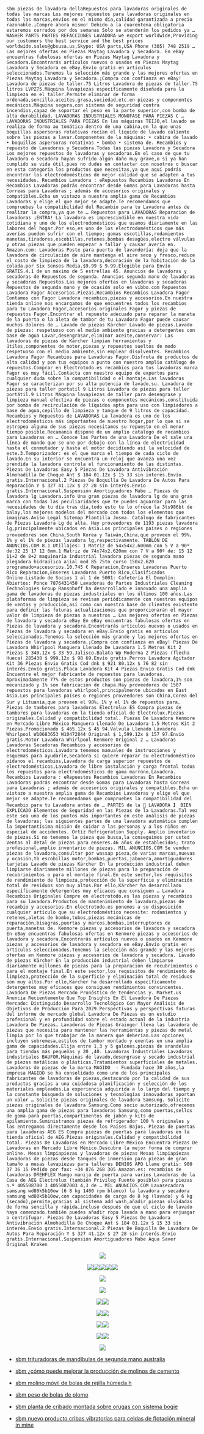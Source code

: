 
```
sbm piezas de lavadora dellaRepuestos para lavadoras originales de todas las marcas Los mejores repuestos para lavadoras originales en todas las marcas,envíos en el mismo día,calidad garantizada a precio razonable.¡Compre ahora mismo! Debido a la cuarentena obligatoria estaremos cerrados por dos semanas Solo se atenderán los pedidos ya … WASHER PARTS PARTES REFACCIONES LAVADORA we export worldwide,Providing our customers the best service and the best prices worldwide.sales@gbsusa.us,Skype: USA parts,USA Phone (305) 748 2519 … Las mejores ofertas en Piezas Maytag Lavadora y Secadora. En eBay encuentras fabulosas ofertas en Piezas Maytag Lavadora y Secadora.Encontrarás artículos nuevos o usados en Piezas Maytag Lavadora y Secadora en eBay.Envío gratis en artículos seleccionados.Tenemos la selección más grande y las mejores ofertas en Piezas Maytag Lavadora y Secadora.¡Compra con confianza en eBay! Lavadora de piezas de taller.75 Litros Lavadora de piezas de taller.75 litros LVPZ75.Máquina lavapiezas específicamente diseñada para la limpieza en el taller.Permite eliminar de forma ordenada,sencilla,aceites,grasa,suciedad,etc.en piezas y componentes mecánicos.Máquina segura,con sistema de seguridad contra incendios,capaz de soportar el peso en la parte superior,con bomba de alta durabilidad. LAVADORAS INDUSTRIALES MONOFASE PARA PIEZAS C … LAVADORAS INDUSTRIALES PARA PIEZAS En las máquinas TEIJO,el lavado se realiza de forma au tomática dentro de una cabina,en la que unas boquillas aspersoras rotativas rocían el líquido de lavado caliente sobre las piezas a lavar.Componentes de la máquina: • cabina de lavado • boquillas aspersoras rotativas • bomba • sistema de. Recambios y repuesto de Lavadoras y Secadora.Todas las piezas Lavadora y Secadora Los mejores repuestos de lavadoras y secadoras.En el caso de que tu lavadora o secadora hayan sufrido algún daño muy grave,o si ya han cumplido su vida útil,pues no dudes en contactar con nosotros o buscar en esta categoría los productos que necesitas,ya que aquí podrás encontrar los electrodomésticos de mejor calidad que se adapten a tus necesidades. Recambios Lavadora : eRepuestos Recambios Lavadoras En Recambios Lavadoras podrás encontrar desde Gomas para Lavadoras hasta Correas para Lavadoras ; además de accesorios originales y compatibles.Echa un vistazo a nuestra amplia gama de Recambios Lavadoras y elige el que mejor se adapte.Te recomendamos que compruebes la compatibilidad del Recambio para tu Lavadora antes de realizar la compra,ya que te … Repuestos para LAVADORAS Reparacion de lavadoras ¡ENTRA! La lavadora es imprescindible en nuestra vida cotidiana y uno de los electrodomésticos que usamos diariamente en las labores del hogar.Por eso,es uno de los electrodomésticos que más averías pueden sufrir con el tiempo; gomas escotillas,rodamientos manetas,tiradores,escobillas,retenes,bombas desagües,electro válvulas y otras piezas que pueden empezar a fallar y causar avería en. Amazon.com: Lavadoras Poste para puerta de lavandería: deja que la lavadora de circulación de aire mantenga el aire seco y fresco,reduce el costo de limpieza de la lavadora,decoración de la habitación de la colada.por Six Senses Media.$9.99 $ 9.99.Elegible para Envío GRATIS.4.1 de un máximo de 5 estrellas 45. Anuncios de lavadoras y secadoras de Repuestos de segunda. Anuncios segunda mano de lavadoras y secadoras Repuestos.Las mejores ofertas en lavadoras y secadoras Repuestos de segunda mano y de ocasión solo en vibbo.com Repuestos Lavadora Fagor Accesorios,Piezas,Recambios Recambios Lavadora Fagor Contamos con Fagor Lavadora recambios,piezas y accesorios.En nuestra tienda online nos encargamos de que encuentres todos los recambios para tu Lavadora Fagor,accesorios originales Fagor y piezas de repuestos Fagor.Encontrar el repuesto adecuado para reparar la maneta de la puerta o la aleta de tambor de tu Lavadora Fagor puede causar muchos dolores de … Lavado de piezas Kärcher Lavado de piezas.Lavado de piezas: respetuoso con el medio ambiente gracias a detergentes con base de agua Lavar,desengrasar,eliminar aceite,conservar: Las lavadoras de piezas de Kärcher limpian herramientas y útiles,componentes de motor,piezas y repuestos sueltos de modo respetuoso con el medio ambiente,sin emplear disolventes. Recambios Lavadora Fagor Recambios para Lavadoras Fagor.Disfruta de productos de alta calidad y pon tus equipos a punto con nuestro amplio catálogo de repuestos.Comprar en Electrotodo.es recambios para tus lavadoras marca Fagor es muy fácil.Contacta con nuestro equipo de expertos para cualquier duda sobre la compatibilidad o el montaje.Las lavadoras Fagor se caracterizan por su alta potencia de lavado,su. Lavadora de piezas para taller portatil 9 Litros Lavadora de piezas para taller portátil.9 Litros Máquina lavapiezas de taller para desengrase y limpieza manual efectiva de piezas o componentes mecánicos,constituida por bomba de recirculación de líquidos apta para uso con limpiadores a base de agua,cepillo de limpieza y tanque de 9 litros de capacidad. Recambios y Repuestos de LAVADORAS La lavadora es uno de los electrodomésticos más importantes de nuestro hogar,por lo que si se estropea alguna de sus piezas necesitamos su repuesto en el menor tiempo posible.Recamania dispone de un amplio catalogo de recambios para Lavadoras en … Conoce las Partes de una Lavadora De el sale una línea de mando que se une por debajo con la línea de electricidad hasta el conmutador y hasta el motor decidiendo así la velocidad de este.3.Temporizador: es el que marca el tiempo de cada ciclo de lavado.En su interior se encuentra un reloj que avanza una vez prendida la lavadora controla el funcionamiento de las distintas. Piezas De Lavadoras Easy 5 Piezas De Lavadora Antivibración Almohadilla De Choque Ant $ 184 01.12x $ 15 33 sin interés.Envío gratis.Internacional.2 Piezas De Boquilla De Lavadora De Autos Para Reparación Y $ 327 41.12x $ 27 28 sin interés.Envío gratis.Internacional.Suspensión Amortiguadores Mabe … Piezas de lavadora lg Lavadora.info Una gran piezas de lavadora lg de una gran marca con todas las peculiaridades que te puedes aguardar para las necesidades de tu día tras día,todo esto te lo ofrece la 3ts986bt de balay,los mejores modelos del mercado con todos los elementos que imaginas.Aviso Legal Sitemap Plantilla Josma. Catálogo de fabricantes de Piezas Lavadora Lg de alta. Hay proveedores de 1193 piezas lavadora lg,principalmente ubicados en Asia.Los principales países o regiones proveedores son China,South Korea y Taiwán,China,que proveen el 99%，1% y el 1% de piezas lavadora lg,respectivamente. TABLÓN DE ANUNCIOS.COM 8.1 Utillajes: 1 Matriz de 54x54x2.600mm con 5 V a 90º de:32 25 17 12 6mm.1 Matriz de 74x74x2.620mm con 7 V a 90º de: 15 12 11+2 de 8+2 maquinaria industrial lavadora piezas de segunda mano plegadora hidraúlica ajial mod 85 75tn curso 150x2.620 programado+accesorios.10.745 € Reparacion,Enseres Lavadoras Puerto Rico Reparacion,Enseres Lavadoras Puerto Rico,Clasificados Online.Listado de Socios 1 al 1 de 5001: Cafetería El Domplín: Abiertos: Ponce 7876431450 Lavadoras de Partes Industriales Cleaning Technologies Group Ransohoff ha desarrollado e innovado una amplia gama de lavadoras de piezas industriales en los últimos 100 años.Las plataformas de limpieza se revisan periódicamente con nuestros equipos de ventas y producción,así como con nuestra base de clientes existente para definir las futuras actualizaciones que proporcionarán el mayor valor de limpieza de piezas a nuestros … Las mejores ofertas en Piezas de lavadora y secadora eBay En eBay encuentras fabulosas ofertas en Piezas de lavadora y secadora.Encontrarás artículos nuevos o usados en Piezas de lavadora y secadora en eBay.Envío gratis en artículos seleccionados.Tenemos la selección más grande y las mejores ofertas en Piezas de lavadora y secadora.¡Compra con confianza en eBay! Piezas De Lavadora Whirlpool Manguera Llenado De Lavadora 1.5 Metros Kit 2 Piezas $ 340.12x $ 33 59.Jalisco.Balata Wp Moderna 2 Piezas (flecha Hueca) 285438 $ 999.12x $ 98 69.Envío gratis.Perros Lavadora Agitador Kit 36 Piezas Envio Gratis Cod dnk $ 921 80.12x $ 76 82 sin interés.Envío gratis.Placa Lavadora Kit 4 Piezas Envio Gratis Cod dnk Encuentre el mejor fabricante de repuestos para lavadoras. Aproximadamente 77% de estos productos son piezas de lavadora,1% son mecanizado y 1% son fabricación de chapa.Hay proveedores de 1587 repuestos para lavadoras whirlpool,principalmente ubicados en East Asia.Los principales países o regiones proveedores son China,Corea del Sur y Lituania,que proveen el 98%，1% y el 1% de repuestos para. Piezas de tambores para lavadoras Electrolux ES Compra piezas de tambores para lavadoras en la tienda oficial de Electrolux.Piezas originales.Calidad y compatibilidad total. Piezas De Lavadora Kenmore en Mercado Libre México Manguera Llenado De Lavadora 1.5 Metros Kit 2 Piezas.Promocionado $ 465.12x $ 45 94.Valvula Llenado Lavadora Whirlpool W10683653 W10472844 Original $ 1,599.12x $ 157 97.Envío gratis.Motor Lavadora Whirlpool Kenmore Original 2 … Lavadoras Lavadoras Secadoras Recambios y accesorios de electrodomésticos.Lavadora tenemos manuales de instrucciones y esquemas para ayudarle,Secadora si quiere reparar su electrodoméstico pídanos el recambios,Lavadora de carga superior repuestos de electrodomésticos,Lavadora de libre instalación y carga frontal todos los repuestos para electrodomésticos de gama marróno,Lavadora. Recambios Lavadora : eRepuestos Recambios Lavadoras En Recambios Lavadoras podrás encontrar desde Gomas para Lavadoras hasta Correas para Lavadoras ; además de accesorios originales y compatibles.Echa un vistazo a nuestra amplia gama de Recambios Lavadoras y elige el que mejor se adapte.Te recomendamos que compruebes la compatibilidad del Recambio para tu Lavadora antes de … PARTES de la 🥇 LAVADORA 】 BIEN EXPLICADO Elementos de Seguridad en las Piezas de la Lavadoras.Tal vez este sea uno de los puntos más importantes en este análisis de piezas de lavadoras; las siguientes partes de una lavadora automática cumplen la importantísima misión de cuidar a las personas y a los niños en especial de accidentes. Ortíz Refrigeration Supply. Amplio inventario de piezas.Si no tenemos la pieza que busca,la conseguimos por usted Ventas al detal de piezas para enseres.46 años de establecidos; trato profesional,amplio inventario de piezas. MIL ANUNCIOS.COM Se venden piezas de lavadora,consultar por wassap pieza,de varias marcas,nuevas y ocasión,tb escobillas motor,bombas,puertas,jabonera,amortiguadores tarjetas Lavado de piezas Kärcher En la producción industrial deben limpiarse diariamente millones de piezas para la preparación de recubrimientos o para el montaje final.En este sector,los requisitos de rendimiento de limpieza,protección de la superficie y eliminación total de residuos son muy altos.Por ello,Kärcher ha desarrollado específicamente detergentes muy eficaces que consiguen … Lavadora Recambios Originales Compre en electrotodo.es las piezas y recambios para su lavadora.Productos de mantenimiento de lavadora,piezas de recambio y accesorios.En electrotodo.es ponemos a su disposición cualquier artículo que su electrodoméstico necesite: rodamientos y retenes,aletas de bombo,tubos,piezas mecánicas de reparación,bisagras,puertas y marcos,bombas,interruptores de puerta,manetas de. Kenmore piezas y accesorios de lavadora y secadora En eBay encuentras fabulosas ofertas en Kenmore piezas y accesorios de lavadora y secadora.Encontrarás artículos nuevos o usados en Kenmore piezas y accesorios de lavadora y secadora en eBay.Envío gratis en artículos seleccionados.Tenemos la selección más grande y las mejores ofertas en Kenmore piezas y accesorios de lavadora y secadora. Lavado de piezas Kärcher En la producción industrial deben limpiarse diariamente millones de piezas para la preparación de recubrimientos o para el montaje final.En este sector,los requisitos de rendimiento de limpieza,protección de la superficie y eliminación total de residuos son muy altos.Por ello,Kärcher ha desarrollado específicamente detergentes muy eficaces que consiguen rendimientos convincentes. Lavadora De Piezas Mercado Pronóstico de tendencias y. Market.us Anuncia Recientemente Que Top Insights En El Lavadora De Piezas Mercado: Distinguido Desarrollo Tecnológico Con Mayor Análisis de Objetivos de Producción Para 2029.Perspectivas y perspectivas futuras del informe de mercado global Lavadora De Piezas es un estudio profesional y en profundidad sobre el estado actual de la industria Lavadora De Piezas… Lavadoras de Piezas Grainger lleva las lavadora de piezas que necesita para mantener las herramientas y piezas de metal limpia por lo que trabajar de la manera que deberían.Las opciones incluyen sobremesa,estilos de tambor montado y exentas en una amplia gama de capacidades.Elija entre 1,3 y 5 galones.piezas de arandelas para tiendas más pequeñas y 20 ,40. Lavadoras Industriales Lavadoras industriales BAUFOR.Máquinas de lavado,desengrase y secado industrial de piezas metálicas o plásticas.Tratamientos superficiales de metales. Lavadoras de piezas de la marca MAGIDO  · Fundada hace 30 años,la empresa MAGIDO se ha consolidado como uno de los principales fabricantes de lavadoras de piezas,destacando por la calidad de sus productos gracias a una cuidadosa planificación y selección de los materiales empleados.La experiencia adquirida a lo largo del tiempo y la constante búsqueda de soluciones y tecnologías innovadoras aportan un valor … Solicite piezas originales de lavadora Samsung. Solicite piezas originales de lavadora Samsung.Como socio autorizado,ofrecemos una amplia gama de piezas para lavadoras Samsung,como puertas,sellos de goma para puertas,compartimentos de jabón y kits de apilamiento.Suministramos piezas de refrigerador 100 % originales y las entregamos directamente desde los Países Bajos. Piezas de puertas para lavadoras AEG ES Compra piezas de puertas para lavadoras en la tienda oficial de AEG.Piezas originales.Calidad y compatibilidad total. Piezas De Lavadoras en Mercado Libre México Encuentra Piezas De Lavadoras en Mercado Libre México.Descubre la mejor forma de comprar online. Mesas limpiapiezas y lavadoras de piezas Mesas limpiapiezas lavadoras de piezas desde tanques de inmersión para piezas de gran tamaño a mesas lavapiezas para talleres DENIOS APQ Llame gratis: 900 37 36 15 Pedido por fax: +34 876 268 305 Amazon.es: recambios de lavadoras DREHFLEX Mango manija de puerta para varios Lavadoras de la Casa de AEG Electrolux (también Privileg Fuente posible) para piezas n.º 405508700 3 4055087003 4,3 de … MIL ANUNCIOS.COM Lavasecadora samsung wd80k5b10ow (6 8 kg 1400 rpm blanco) la lavadora y secadora samsung wd80k5b10ow,con capacidades de carga de 8 kg (lavado) y 6 kg (secado),permite,gracias al sistema add wash,añadir piezas olvidadas de forma sencilla y rápida,incluso después de que el ciclo de lavado haya comenzado.también puedes añadir ropa lavada a mano para enjuagar o centrifugar. Piezas De Lavadoras Easy 5 Piezas De Lavadora Antivibración Almohadilla De Choque Ant $ 184 01.12x $ 15 33 sin interés.Envío gratis.Internacional.2 Piezas De Boquilla De Lavadora De Autos Para Reparación Y $ 327 41.12x $ 27 28 sin interés.Envío gratis.Internacional.Suspensión Amortiguadores Mabe Aqua Saver Original Kraken 
```

<div align="center">

<a href="https://es-crusher.shibang-china.com/github&k=sbm+piezas+de+lavadora+della"><img src="https://static.shibang-china.com/es/crusher/logo.jpg"></a>

<a href="https://es-crusher.shibang-china.com/github&k=sbm+piezas+de+lavadora+della"><img src="https://static.shibang-china.com/es/crusher/index.jpg"></a><a href="https://es-crusher.shibang-china.com/material.htmlgithub&k=sbm+piezas+de+lavadora+della"><img src="https://static.shibang-china.com/es/crusher/material.jpg"></a><a href="https://es-crusher.shibang-china.com/application.htmlgithub&k=sbm+piezas+de+lavadora+della"><img src="https://static.shibang-china.com/es/crusher/application.jpg"></a><a href="https://es-crusher.shibang-china.com/aboutus.htmlgithub&k=sbm+piezas+de+lavadora+della"><img src="https://static.shibang-china.com/es/crusher/aboutus.jpg"></a><a href="https://es-crusher.shibang-china.com/contact.htmlgithub&k=sbm+piezas+de+lavadora+della"><img src="https://static.shibang-china.com/es/crusher/contact.jpg"></a>

<a href="https://es-crusher.shibang-china.com/github&k=sbm+piezas+de+lavadora+della"><img src="https://static.shibang-china.com/es/crusher/banner.jpg"></a>

<a href="https://swt.shibang-china.com/github&k=sbm+piezas+de+lavadora+della"><img src="https://static.shibang-china.com/es/crusher/text.jpg"></a>

<a href="https://swt.shibang-china.com/github&k=sbm+piezas+de+lavadora+della"><img src="https://static.shibang-china.com/es/crusher/chat.jpg"></a><a href="https://es-crusher.shibang-china.com/contact.htmlgithub&k=sbm+piezas+de+lavadora+della"><img src="https://static.shibang-china.com/es/crusher/message.jpg"></a>

<a href="https://es-crusher.shibang-china.com/products/pe.htmlgithub&k=sbm+piezas+de+lavadora+della"><img src="https://static.shibang-china.com/es/crusher/pe.jpg"></a><a href="https://es-crusher.shibang-china.com/products/pf.htmlgithub&k=sbm+piezas+de+lavadora+della"><img src="https://static.shibang-china.com/es/crusher/pf.jpg"></a>

<a href="https://es-crusher.shibang-china.com/products/hpt.htmlgithub&k=sbm+piezas+de+lavadora+della"><img src="https://static.shibang-china.com/es/crusher/hpt.jpg"></a><a href="https://es-crusher.shibang-china.com/products/vsi.htmlgithub&k=sbm+piezas+de+lavadora+della"><img src="https://static.shibang-china.com/es/crusher/vsi.jpg"></a>

<a href="https://es-crusher.shibang-china.com/products/klv.htmlgithub&k=sbm+piezas+de+lavadora+della"><img src="https://static.shibang-china.com/es/crusher/klv.jpg"></a><a href="https://es-crusher.shibang-china.com/products/portable.htmlgithub&k=sbm+piezas+de+lavadora+della"><img src="https://static.shibang-china.com/es/crusher/portable.jpg"></a>

<a href="https://swt.shibang-china.com/github&k=sbm+piezas+de+lavadora+della"><img src="https://static.shibang-china.com/es/crusher/case.jpg"></a>

</div>


* [sbm trituradoras de mandíbulas de segunda mano australia](sbm%20trituradoras%20de%20mand%C3%ADbulas%20de%20segunda%20mano%20australia.md)

* [sbm ¿cómo puede mejorar la producción de molinos de cemento ](sbm%20%C2%BFc%C3%B3mo%20puede%20mejorar%20la%20producci%C3%B3n%20de%20molinos%20de%20cemento%20.md)

* [sbm molino móvil de bolas de rejilla húmeda h](sbm%20molino%20m%C3%B3vil%20de%20bolas%20de%20rejilla%20h%C3%BAmeda%20h.md)

* [sbm peso de bolas de plomo](sbm%20peso%20de%20bolas%20de%20plomo.md)

* [sbm planta de cribado montada sobre orugas con sistema bogie](sbm%20planta%20de%20cribado%20montada%20sobre%20orugas%20con%20sistema%20bogie.md)

* [sbm nuevo producto cribas vibratorias para celdas de flotación mineral in mine](sbm%20nuevo%20producto%20cribas%20vibratorias%20para%20celdas%20de%20flotaci%C3%B3n%20mineral%20in%20mine.md)